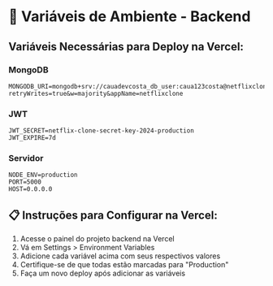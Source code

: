 # 🔧 Variáveis de Ambiente - Backend

## Variáveis Necessárias para Deploy na Vercel:

### MongoDB
```
MONGODB_URI=mongodb+srv://cauadevcosta_db_user:caua123costa@netflixclone.fcajxx6.mongodb.net/?retryWrites=true&w=majority&appName=netflixclone
```

### JWT
```
JWT_SECRET=netflix-clone-secret-key-2024-production
JWT_EXPIRE=7d
```

### Servidor
```
NODE_ENV=production
PORT=5000
HOST=0.0.0.0
```

## 📋 Instruções para Configurar na Vercel:

1. Acesse o painel do projeto backend na Vercel
2. Vá em Settings > Environment Variables
3. Adicione cada variável acima com seus respectivos valores
4. Certifique-se de que todas estão marcadas para "Production"
5. Faça um novo deploy após adicionar as variáveis
